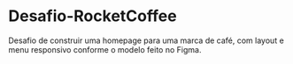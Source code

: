 # Desafio-RocketCoffee
Desafio de construir uma homepage para uma marca de café, com layout e menu responsivo conforme o modelo feito no Figma.
